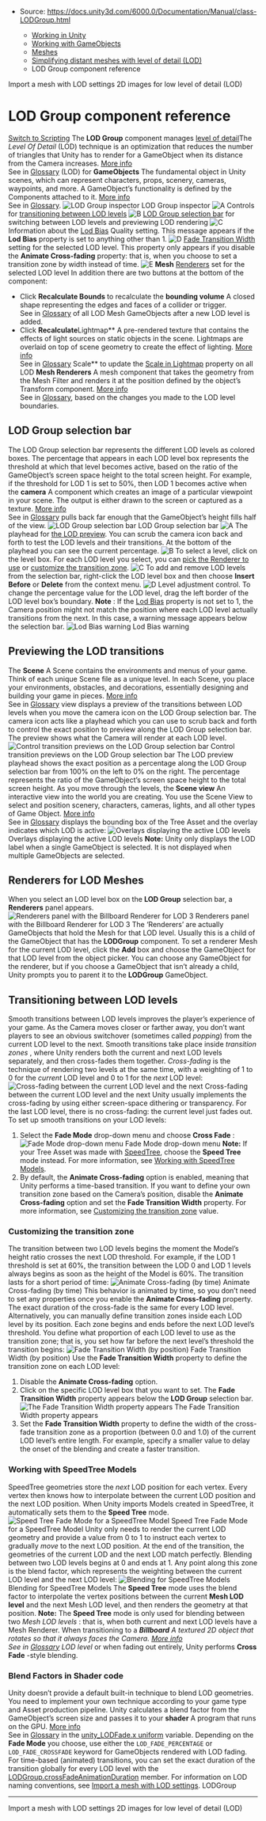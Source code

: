 * Source: https://docs.unity3d.com/6000.0/Documentation/Manual/class-LODGroup.html

  * [Working in Unity](https://docs.unity3d.com/6000.0/Documentation/Manual/working-in-unity.html)
  * [Working with GameObjects](https://docs.unity3d.com/6000.0/Documentation/Manual/working-with-gameobjects.html)
  * [Meshes](https://docs.unity3d.com/6000.0/Documentation/Manual/mesh.html)
  * [Simplifying distant meshes with level of detail (LOD)](https://docs.unity3d.com/6000.0/Documentation/Manual/simplifying-distant-meshes-with-level-of-detail-lod.html)
  * LOD Group component reference


[](https://docs.unity3d.com/6000.0/Documentation/Manual/importing-lod-meshes.html)
Import a mesh with LOD settings
[](https://docs.unity3d.com/6000.0/Documentation/Manual/2d-images-lod.html)
2D images for low level of detail (LOD)
# LOD Group component reference
[Switch to Scripting](https://docs.unity3d.com/6000.0/Documentation/ScriptReference/LODGroup.html "Go to LODGroup page in the Scripting Reference")
The **LOD Group** component manages [level of detail](https://docs.unity3d.com/6000.0/Documentation/Manual/LevelOfDetail.html)The _Level Of Detail_ (LOD) technique is an optimization that reduces the number of triangles that Unity has to render for a GameObject when its distance from the Camera increases. [More info](https://docs.unity3d.com/6000.0/Documentation/Manual/LevelOfDetail.html)  
See in [Glossary](https://docs.unity3d.com/6000.0/Documentation/Manual/Glossary.html#levelofdetail) (LOD) for **GameObjects** The fundamental object in Unity scenes, which can represent characters, props, scenery, cameras, waypoints, and more. A GameObject’s functionality is defined by the Components attached to it. [More info](https://docs.unity3d.com/6000.0/Documentation/Manual/class-GameObject.html)  
See in [Glossary](https://docs.unity3d.com/6000.0/Documentation/Manual/Glossary.html#GameObject). 
![LOD Group inspector](https://docs.unity3d.com/6000.0/Documentation/uploads/Main/InspectorLODGroup.png) LOD Group inspector
![A](https://docs.unity3d.com/6000.0/Documentation/uploads/Main/LetterA.png) Controls for [transitioning between LOD levels](https://docs.unity3d.com/6000.0/Documentation/Manual/class-LODGroup.html#transitions)
![B](https://docs.unity3d.com/6000.0/Documentation/uploads/Main/LetterB.png) [LOD Group selection bar](https://docs.unity3d.com/6000.0/Documentation/Manual/class-LODGroup.html#LODGroup) for switching between LOD levels and previewing LOD rendering
![C](https://docs.unity3d.com/6000.0/Documentation/uploads/Main/LetterC.png) Information about the [Lod Bias](https://docs.unity3d.com/6000.0/Documentation/Manual/class-QualitySettings.html#LODBias) Quality setting. This message appears if the **Lod Bias** property is set to anything other than 1.
![D](https://docs.unity3d.com/6000.0/Documentation/uploads/Main/LetterD.png) [Fade Transition Width](https://docs.unity3d.com/6000.0/Documentation/Manual/class-LODGroup.html#width) setting for the selected LOD level. This property only appears if you disable the **Animate Cross-fading** property: that is, when you choose to set a transition zone by width instead of time.
![E](https://docs.unity3d.com/6000.0/Documentation/uploads/Main/LetterE.png) **Mesh** [Renderers](https://docs.unity3d.com/6000.0/Documentation/Manual/class-LODGroup.html#renderers) set for the selected LOD level
In addition there are two buttons at the bottom of the component:
  * Click **Recalculate Bounds** to recalculate the **bounding volume** A closed shape representing the edges and faces of a collider or trigger.  
See in [Glossary](https://docs.unity3d.com/6000.0/Documentation/Manual/Glossary.html#Boundingvolume) of all LOD Mesh GameObjects after a new LOD level is added.
  * Click **Recalculate**Lightmap** A pre-rendered texture that contains the effects of light sources on static objects in the scene. Lightmaps are overlaid on top of scene geometry to create the effect of lighting. [More info](https://docs.unity3d.com/6000.0/Documentation/Manual/Lightmapping.html)  
See in [Glossary](https://docs.unity3d.com/6000.0/Documentation/Manual/Glossary.html#Lightmap) Scale** to update the [Scale in Lightmap](https://docs.unity3d.com/6000.0/Documentation/Manual/class-MeshRenderer.html#lightmapping) property on all LOD **Mesh Renderers** A mesh component that takes the geometry from the Mesh Filter and renders it at the position defined by the object’s Transform component. [More info](https://docs.unity3d.com/6000.0/Documentation/Manual/class-MeshRenderer.html)  
See in [Glossary](https://docs.unity3d.com/6000.0/Documentation/Manual/Glossary.html#MeshRenderer), based on the changes you made to the LOD level boundaries.


## LOD Group selection bar
The LOD Group selection bar represents the different LOD levels as colored boxes. 
The percentage that appears in each LOD level box represents the threshold at which that level becomes active, based on the ratio of the GameObject’s screen space height to the total screen height. For example, if the threshold for LOD 1 is set to 50%, then LOD 1 becomes active when the **camera** A component which creates an image of a particular viewpoint in your scene. The output is either drawn to the screen or captured as a texture. [More info](https://docs.unity3d.com/6000.0/Documentation/Manual/CamerasOverview.html)  
See in [Glossary](https://docs.unity3d.com/6000.0/Documentation/Manual/Glossary.html#Camera) pulls back far enough that the GameObject’s height fills half of the view.
![LOD Group selection bar](https://docs.unity3d.com/6000.0/Documentation/uploads/Main/LODGroup-selectionbar.png) LOD Group selection bar
![A](https://docs.unity3d.com/6000.0/Documentation/uploads/Main/LetterA.png) The playhead for [the LOD preview](https://docs.unity3d.com/6000.0/Documentation/Manual/class-LODGroup.html#preview). You can scrub the camera icon back and forth to test the LOD levels and their transitions. At the bottom of the playhead you can see the current percentage. 
![B](https://docs.unity3d.com/6000.0/Documentation/uploads/Main/LetterB.png) To select a level, click on the level box. For each LOD level you select, you can [pick the Renderer to use](https://docs.unity3d.com/6000.0/Documentation/Manual/class-LODGroup.html#renderers) or [customize the transition zone](https://docs.unity3d.com/6000.0/Documentation/Manual/class-LODGroup.html#width).
![C](https://docs.unity3d.com/6000.0/Documentation/uploads/Main/LetterC.png) To add and remove LOD levels from the selection bar, right-click the LOD level box and then choose **Insert Before** or **Delete** from the context menu. 
![D](https://docs.unity3d.com/6000.0/Documentation/uploads/Main/LetterD.png) Level adjustment control. To change the percentage value for the LOD level, drag the left border of the LOD level box’s boundary.
**Note** : If the [Lod Bias](https://docs.unity3d.com/6000.0/Documentation/Manual/class-QualitySettings.html#LODBias) property is not set to 1, the Camera position might not match the position where each LOD level actually transitions from the next. In this case, a warning message appears below the selection bar.
![Lod Bias warning](https://docs.unity3d.com/6000.0/Documentation/uploads/Main/LODGroup-BiasWarning.png) Lod Bias warning
## Previewing the LOD transitions
The **Scene** A Scene contains the environments and menus of your game. Think of each unique Scene file as a unique level. In each Scene, you place your environments, obstacles, and decorations, essentially designing and building your game in pieces. [More info](https://docs.unity3d.com/6000.0/Documentation/Manual/CreatingScenes.html)  
See in [Glossary](https://docs.unity3d.com/6000.0/Documentation/Manual/Glossary.html#Scene) view displays a preview of the transitions between LOD levels when you move the camera icon on the LOD Group selection bar. The camera icon acts like a playhead which you can use to scrub back and forth to control the exact position to preview along the LOD Group selection bar. The preview shows what the Camera will render at each LOD level. 
![Control transition previews on the LOD Group selection bar](https://docs.unity3d.com/6000.0/Documentation/uploads/Main/LODGroup-previewing.png) Control transition previews on the LOD Group selection bar
The LOD preview playhead shows the exact position as a percentage along the LOD Group selection bar from 100% on the left to 0% on the right. The percentage represents the ratio of the GameObject’s screen space height to the total screen height.
As you move through the levels, the **Scene view** An interactive view into the world you are creating. You use the Scene View to select and position scenery, characters, cameras, lights, and all other types of Game Object. [More info](https://docs.unity3d.com/6000.0/Documentation/Manual/UsingTheSceneView.html)  
See in [Glossary](https://docs.unity3d.com/6000.0/Documentation/Manual/Glossary.html#SceneView) displays the bounding box of the Tree Asset and the overlay indicates which LOD is active:
![Overlays displaying the active LOD levels](https://docs.unity3d.com/6000.0/Documentation/uploads/Main/LODGroup-levels.png) Overlays displaying the active LOD levels
**Note:** Unity only displays the LOD label when a single GameObject is selected. It is not displayed when multiple GameObjects are selected.
## Renderers for LOD Meshes
When you select an LOD level box on the **LOD Group** selection bar, a **Renderers** panel appears. 
![Renderers panel with the Billboard Renderer for LOD 3](https://docs.unity3d.com/6000.0/Documentation/uploads/Main/LODGroup-renderers.png) Renderers panel with the Billboard Renderer for LOD 3
The ‘Renderers’ are actually GameObjects that hold the Mesh for that LOD level. Usually this is a child of the GameObject that has the **LODGroup** component. 
To set a renderer Mesh for the current LOD level, click the **Add** box and choose the GameObject for that LOD level from the object picker. 
You can choose any GameObject for the renderer, but if you choose a GameObject that isn’t already a child, Unity prompts you to parent it to the **LODGroup** GameObject.
## Transitioning between LOD levels
Smooth transitions between LOD levels improves the player’s experience of your game. As the Camera moves closer or farther away, you don’t want players to see an obvious switchover (sometimes called _popping_) from the current LOD level to the next. 
Smooth transitions take place inside _transition zones_ , where Unity renders both the current and next LOD levels separately, and then cross-fades them together. 
_Cross-fading_ is the technique of rendering two levels at the same time, with a weighting of 1 to 0 for the _current_ LOD level and 0 to 1 for the _next_ LOD level:
![Cross-fading between the current LOD level and the next](https://docs.unity3d.com/6000.0/Documentation/uploads/Main/LODGroup-blending.png) Cross-fading between the current LOD level and the next
Unity usually implements the cross-fading by using either screen-space dithering or transparency. For the last LOD level, there is no cross-fading: the current level just fades out.
To set up smooth transitions on your LOD levels:
  1. Select the **Fade Mode** drop-down menu and choose **Cross Fade** :
![Fade Mode drop-down menu](https://docs.unity3d.com/6000.0/Documentation/uploads/Main/LODGroup-transitions.png) Fade Mode drop-down menu
**Note:** If your Tree Asset was made with [SpeedTree](https://store.speedtree.com/unity/), choose the **Speed Tree** mode instead. For more information, see [Working with SpeedTree Models](https://docs.unity3d.com/6000.0/Documentation/Manual/class-LODGroup.html#SpeedTreeModels).
  2. By default, the **Animate Cross-fading** option is enabled, meaning that Unity performs a time-based transition. If you want to define your own transition zone based on the Camera’s position, disable the **Animate Cross-fading** option and set the **Fade Transition Width** property. 
For more information, see [Customizing the transition zone](https://docs.unity3d.com/6000.0/Documentation/Manual/class-LODGroup.html#width) value. 


### Customizing the transition zone
The transition between two LOD levels begins the moment the Model’s height ratio crosses the next LOD threshold. For example, if the LOD 1 threshold is set at 60%, the transition between the LOD 0 and LOD 1 levels always begins as soon as the height of the Model is 60%. The transition lasts for a short period of time:
![Animate Cross-fading \(by time\)](https://docs.unity3d.com/6000.0/Documentation/uploads/Main/LODGroup-AnimateCrossFading.png) Animate Cross-fading (by time)
This behavior is animated by time, so you don’t need to set any properties once you enable the **Animate Cross-fading** property. The exact duration of the cross-fade is the same for every LOD level.
Alternatively, you can manually define transition zones inside each LOD level by its position. Each zone begins and ends before the next LOD level’s threshold. You define what proportion of each LOD level to use as the transition zone; that is, you set how far before the next level’s threshold the transition begins:
![Fade Transition Width \(by position\)](https://docs.unity3d.com/6000.0/Documentation/uploads/Main/LODGroup-FadeTransitionWidth.png) Fade Transition Width (by position)
Use the **Fade Transition Width** property to define the transition zone on each LOD level:
  1. Disable the **Animate Cross-fading** option.
  2. Click on the specific LOD level box that you want to set. 
The **Fade Transition Width** property appears below the **LOD Group** selection bar.
![The Fade Transition Width property appears](https://docs.unity3d.com/6000.0/Documentation/uploads/Main/LODGroup-width.png) The Fade Transition Width property appears
  3. Set the **Fade Transition Width** property to define the width of the cross-fade transition zone as a proportion (between 0.0 and 1.0) of the current LOD level’s entire length. For example, specify a smaller value to delay the onset of the blending and create a faster transition. 


### Working with SpeedTree Models
SpeedTree geometries store the _next_ LOD position for each vertex. Every vertex then knows how to interpolate between the current LOD position and the next LOD position. When Unity imports Models created in SpeedTree, it automatically sets them to the **Speed Tree** mode. 
![Speed Tree Fade Mode for a SpeedTree Model](https://docs.unity3d.com/6000.0/Documentation/uploads/Main/LODGroup-SpeedTreeModels.png) Speed Tree Fade Mode for a SpeedTree Model
Unity only needs to render the current LOD geometry and provide a value from 0 to 1 to instruct each vertex to gradually _move_ to the next LOD position. At the end of the transition, the geometries of the current LOD and the next LOD match perfectly.
Blending between two LOD levels begins at 0 and ends at 1. Any point along this zone is the blend factor, which represents the weighting between the current LOD level and the next LOD level:
![Blending for SpeedTree Models](https://docs.unity3d.com/6000.0/Documentation/uploads/Main/LODGroup-blend_factor.png) Blending for SpeedTree Models
The **Speed Tree** mode uses the blend factor to interpolate the vertex positions between the current **Mesh LOD level** and the next Mesh LOD level, and then renders the geometry at that position. 
**Note:** The **Speed Tree** mode is only used for blending between two _Mesh LOD levels_ : that is, when both current and next LOD levels have a Mesh Renderer. When transitioning to a _**Billboard** A textured 2D object that rotates so that it always faces the Camera. [More info](https://docs.unity3d.com/6000.0/Documentation/Manual/class-BillboardRenderer.html)  
See in [Glossary](https://docs.unity3d.com/6000.0/Documentation/Manual/Glossary.html#Billboard) LOD level_ or when fading out entirely, Unity performs **Cross Fade** -style blending. 
### Blend Factors in Shader code
Unity doesn’t provide a default built-in technique to blend LOD geometries. You need to implement your own technique according to your game type and Asset production pipeline. 
Unity calculates a blend factor from the GameObject’s screen size and passes it to your **shader** A program that runs on the GPU. [More info](https://docs.unity3d.com/6000.0/Documentation/Manual/Shaders.html)  
See in [Glossary](https://docs.unity3d.com/6000.0/Documentation/Manual/Glossary.html#Shader) in the [unity_LODFade.x uniform](https://docs.unity3d.com/6000.0/Documentation/Manual/SL-UnityShaderVariables.html#unity_LODFade) variable. Depending on the **Fade Mode** you choose, use either the `LOD_FADE_PERCENTAGE` or `LOD_FADE_CROSSFADE` keyword for GameObjects rendered with LOD fading.
For time-based (animated) transitions, you can set the exact duration of the transition globally for every LOD level with the [LODGroup.crossFadeAnimationDuration](https://docs.unity3d.com/6000.0/Documentation/ScriptReference/LODGroup-crossFadeAnimationDuration.html) member.
For information on LOD naming conventions, see [Import a mesh with LOD settings](https://docs.unity3d.com/6000.0/Documentation/Manual/importing-lod-meshes.html).
LODGroup
* * *
[](https://docs.unity3d.com/6000.0/Documentation/Manual/importing-lod-meshes.html)
Import a mesh with LOD settings
[](https://docs.unity3d.com/6000.0/Documentation/Manual/2d-images-lod.html)
2D images for low level of detail (LOD)
